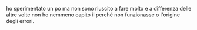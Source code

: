 ho sperimentato un po ma non sono riuscito a fare molto e a differenza delle altre volte non ho nemmeno capito il perchè non funzionasse o l'origine degli errori.